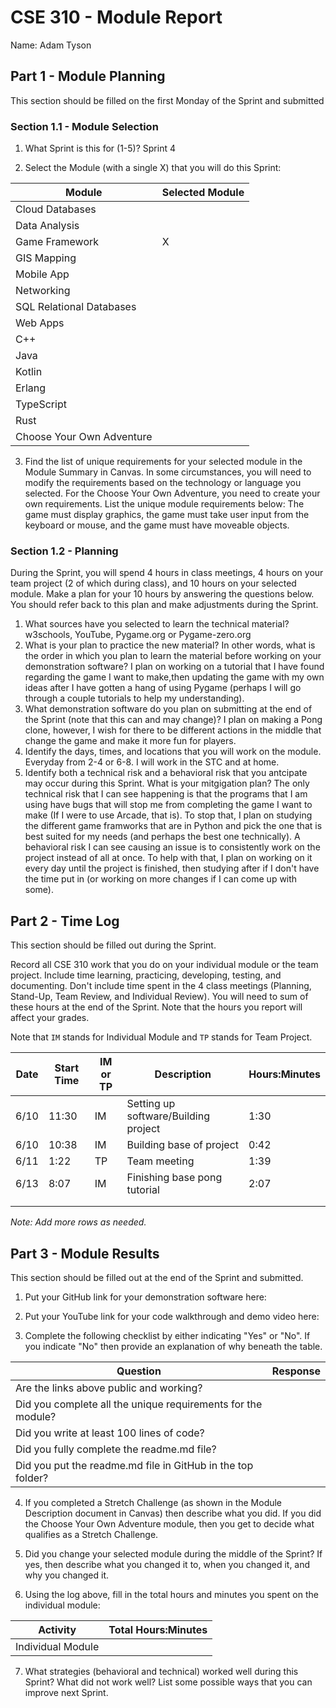 # CSE 310 - Module Report

Name: Adam Tyson

## Part 1 - Module Planning

This section should be filled on the first Monday of the Sprint and submitted

### Section 1.1 - Module Selection

1. What Sprint is this for (1-5)?
   Sprint 4

2. Select the Module (with a single X) that you will do this Sprint:

| Module                    | Selected Module |
| ------------------------- | --------------- |
| Cloud Databases           |                 |
| Data Analysis             |                 |
| Game Framework            | X               |
| GIS Mapping               |                 |
| Mobile App                |                 |
| Networking                |                 |
| SQL Relational Databases  |                 |
| Web Apps                  |                 |
| C++                       |                 |
| Java                      |                 |
| Kotlin                    |                 |
| Erlang                    |                 |
| TypeScript                |                 |
| Rust                      |                 |
| Choose Your Own Adventure |                 |

3. Find the list of unique requirements for your selected module in the Module Summary in Canvas. In some circumstances, you will need to modify the requirements based on the technology or language you selected. For the Choose Your Own Adventure, you need to create your own requirements. List the unique module requirements below:
   The game must display graphics, the game must take user input from the keyboard or
   mouse, and the game must have moveable objects.

### Section 1.2 - Planning

During the Sprint, you will spend 4 hours in class meetings, 4 hours on your team project (2 of which during class), and 10 hours on your selected module. Make a plan for your 10 hours by answering the questions below. You should refer back to this plan and make adjustments during the Sprint.

1. What sources have you selected to learn the technical material?
   w3schools, YouTube, Pygame.org or Pygame-zero.org
2. What is your plan to practice the new material? In other words, what is the order in which you plan to learn the material before working on your demonstration software?
   I plan on working on a tutorial that I have found regarding the game I want to
   make,then updating the game with my own ideas after I have gotten a hang of using
   Pygame (perhaps I will go through a couple tutorials to help my understanding).
3. What demonstration software do you plan on submitting at the end of the Sprint (note that this can and may change)?
   I plan on making a Pong clone, however, I wish for there to be different actions
   in the middle that change the game and make it more fun for players.
4. Identify the days, times, and locations that you will work on the module.
   Everyday from 2-4 or 6-8. I will work in the STC and at home.
5. Identify both a technical risk and a behavioral risk that you antcipate may occur during this Sprint. What is your mitgigation plan?
   The only technical risk that I can see happening is that the programs that I am
   using have bugs that will stop me from completing the game I want to make (If I
   were to use Arcade, that is). To stop that, I plan on studying the different game
   framworks that are in Python and pick the one that is best suited for my needs
   (and perhaps the best one technically). A behavioral risk I can see causing an
   issue is to consistently work on the project instead of all at once. To help with
   that, I plan on working on it every day until the project is finished, then
   studying after if I don't have the time put in (or working on more changes if I
   can come up with some).

## Part 2 - Time Log

This section should be filled out during the Sprint.

Record all CSE 310 work that you do on your individual module or the team project. Include time learning, practicing, developing, testing, and documenting. Don't include time spent in the 4 class meetings (Planning, Stand-Up, Team Review, and Individual Review). You will need to sum of these hours at the end of the Sprint. Note that the hours you report will affect your grades.

Note that `IM` stands for Individual Module and `TP` stands for Team Project.

| Date | Start Time | IM or TP | Description                          | Hours:Minutes |
| ---- | ---------- | -------- | ------------------------------------ | ------------- |
| 6/10 | 11:30      | IM       | Setting up software/Building project | 1:30          |
| 6/10 | 10:38      | IM       | Building base of project             | 0:42          |
| 6/11 | 1:22       | TP       | Team meeting                         | 1:39          |
| 6/13 | 8:07       | IM       | Finishing base pong tutorial         | 2:07          |
|      |            |          |                                      |               |
|      |            |          |                                      |               |

_Note: Add more rows as needed._

## Part 3 - Module Results

This section should be filled out at the end of the Sprint and submitted.

1. Put your GitHub link for your demonstration software here:

2. Put your YouTube link for your code walkthrough and demo video here:

3. Complete the following checklist by either indicating "Yes" or "No". If you indicate "No" then provide an explanation of why beneath the table.

| Question                                                     | Response |
| ------------------------------------------------------------ | -------- |
| Are the links above public and working?                      |          |
| Did you complete all the unique requirements for the module? |          |
| Did you write at least 100 lines of code?                    |          |
| Did you fully complete the readme.md file?                   |          |
| Did you put the readme.md file in GitHub in the top folder?  |          |

4. If you completed a Stretch Challenge (as shown in the Module Description document in Canvas) then describe what you did. If you did the Choose Your Own Adventure module, then you get to decide what qualifies as a Stretch Challenge.

5. Did you change your selected module during the middle of the Sprint? If yes, then describe what you changed it to, when you changed it, and why you changed it.

6. Using the log above, fill in the total hours and minutes you spent on the individual module:

| Activity          | Total Hours:Minutes |
| ----------------- | ------------------- |
| Individual Module |                     |

7. What strategies (behavioral and technical) worked well during this Sprint? What did not work well? List some possible ways that you can improve next Sprint.
